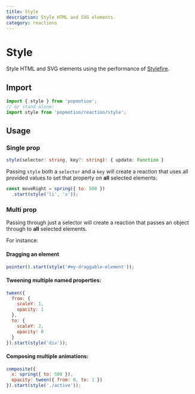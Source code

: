 ```yaml
---
title: Style
description: Style HTML and SVG elements.
category: reactions
---
```


# Style

Style HTML and SVG elements using the performance of [Stylefire](/api/stylefire).

## Import

```javascript
import { style } from 'popmotion';
// or stand-alone:
import style from 'popmotion/reaction/style';
```

## Usage

### Single prop

```typescript
style(selector: string, key?: string): { update: Function }
```

Passing `style` both a `selector` and a `key` will create a reaction that uses all provided values to set that property on **all** selected elements:

```javascript
const moveRight = spring({ to: 500 })
  .start(style('li', 'x'));
```

### Multi prop

Passing through just a selector will create a reaction that passes an object through to **all** selected elements.

For instance:

#### Dragging an element

```javascript
pointer().start(style('#my-draggable-element'));
```

#### Tweening multiple named properties:

```javascript
tween({
  from: {
    scaleY: 1,
    opacity: 1
  },
  to: {
    scaleY: 2,
    opacity: 0
  }
}).start(style('div'));
```

#### Composing multiple animations:

```javascript
composite({
  x: spring({ to: 500 }),
  opacity: tween({ from: 0, to: 1 })
}).start(style('./active'));
```